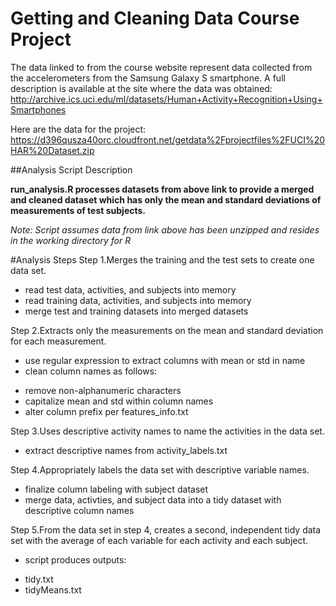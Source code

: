 Getting and Cleaning Data Course Project
========================================
The data linked to from the course website represent data collected from the accelerometers from the Samsung Galaxy S smartphone. A full description is available at the site where the data was obtained: 
http://archive.ics.uci.edu/ml/datasets/Human+Activity+Recognition+Using+Smartphones 

Here are the data for the project: 
https://d396qusza40orc.cloudfront.net/getdata%2Fprojectfiles%2FUCI%20HAR%20Dataset.zip 

##Analysis Script Description

**run_analysis.R processes datasets from above link to provide a merged and cleaned dataset which has only the mean and standard deviations of measurements of test subjects.**

*Note: Script assumes data from link above has been unzipped and resides in the working directory for R*

#Analysis Steps
Step 1.Merges the training and the test sets to create one data set.
  * read test data, activities, and subjects into memory
  * read training data, activities, and subjects into memory
  * merge test and training datasets into merged datasets

Step 2.Extracts only the measurements on the mean and standard deviation for each measurement. 
  * use regular expression to extract columns with mean or std in name
  * clean column names as follows:
   + remove non-alphanumeric characters
   + capitalize mean and std within column names
   + alter column prefix per features_info.txt

Step 3.Uses descriptive activity names to name the activities in the data set.
  * extract descriptive names from activity_labels.txt

Step 4.Appropriately labels the data set with descriptive variable names.
  * finalize column labeling with subject dataset
  * merge data, activties, and subject data into a tidy dataset with descriptive column names

Step 5.From the data set in step 4, creates a second, independent tidy data set with the average of each variable for each activity and each subject.
  * script produces outputs:
   + tidy.txt
   + tidyMeans.txt
